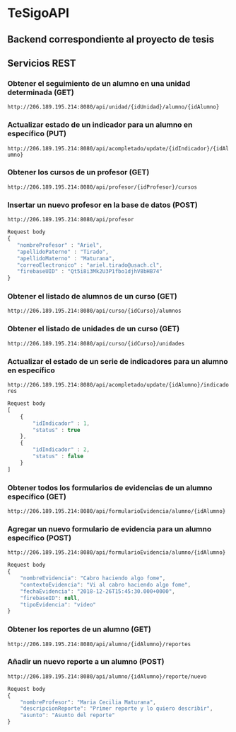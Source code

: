 # TeSigoAPI

## Backend correspondiente al proyecto de tesis

## Servicios REST
### Obtener el seguimiento de un alumno en una unidad determinada (GET)
`http://206.189.195.214:8080/api/unidad/{idUnidad}/alumno/{idAlumno}`
### Actualizar estado de un indicador para un alumno en específico (PUT)
`http://206.189.195.214:8080/api/acompletado/update/{idIndicador}/{idAlumno}`
### Obtener los cursos de un profesor (GET)
`http://206.189.195.214:8080/api/profesor/{idProfesor}/cursos`
### Insertar un nuevo profesor en la base de datos (POST)
`http://206.189.195.214:8080/api/profesor`
```javascript
Request body
{
   "nombreProfesor" : "Ariel",
   "apellidoPaterno" : "Tirado",
   "apellidoMaterno" : "Maturana",
   "correoElectronico" : "ariel.tirado@usach.cl",
   "firebaseUID" : "Qt5i8i3Mk2U3P1fbo1djhV8bHB74"
}
```
### Obtener el listado de alumnos de un curso (GET)
`http://206.189.195.214:8080/api/curso/{idCurso}/alumnos`
### Obtener el listado de unidades de un curso (GET)
`http://206.189.195.214:8080/api/curso/{idCurso}/unidades`
### Actualizar el estado de un serie de indicadores para un alumno en específico
`http://206.189.195.214:8080/api/acompletado/update/{idAlumno}/indicadores`
```javascript
Request body
[
    {
        "idIndicador" : 1,
        "status" : true
    },
    {
        "idIndicador" : 2,
        "status" : false
    }
]
```
### Obtener todos los formularios de evidencias de un alumno específico (GET)
`http://206.189.195.214:8080/api/formularioEvidencia/alumno/{idAlumno}`
### Agregar un nuevo formulario de evidencia para un alumno específico (POST)
`http://206.189.195.214:8080/api/formularioEvidencia/alumno/{idAlumno}`
```javascript
Request body
{
    "nombreEvidencia": "Cabro haciendo algo fome",
    "contextoEvidencia": "Vi al cabro haciendo algo fome",
    "fechaEvidencia": "2018-12-26T15:45:30.000+0000",
    "firebaseID": null,
    "tipoEvidencia": "video"
}
```
### Obtener los reportes de un alumno (GET)
`http://206.189.195.214:8080/api/alumno/{idAlumno}/reportes`
### Añadir un nuevo reporte a un alumno (POST)
`http://206.189.195.214:8080/api/alumno/{idAlumno}/reporte/nuevo`
```javascript
Request body
{
	"nombreProfesor": "Maria Cecilia Maturana",
	"descripcionReporte": "Primer reporte y lo quiero describir",
	"asunto": "Asunto del reporte"
}
```